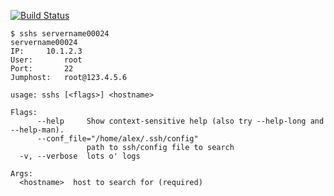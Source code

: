 [![Build Status](https://travis-ci.org/davemcphee/sshs.svg?branch=master)](https://travis-ci.org/davemcphee/sshs)

~~~~
$ sshs servername00024
servername00024
IP:		10.1.2.3
User:		root
Port:		22
Jumphost:	root@123.4.5.6
~~~~

~~~~
usage: sshs [<flags>] <hostname>

Flags:
      --help     Show context-sensitive help (also try --help-long and --help-man).
      --conf_file="/home/alex/.ssh/config"  
                 path to ssh/config file to search
  -v, --verbose  lots o' logs

Args:
  <hostname>  host to search for (required)
~~~~
